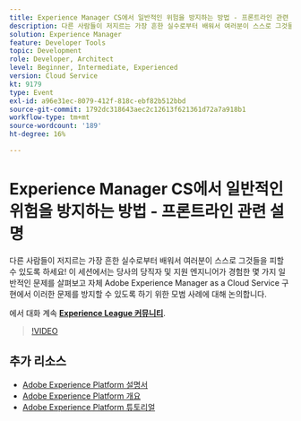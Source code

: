 ```yaml
---
title: Experience Manager CS에서 일반적인 위험을 방지하는 방법 - 프론트라인 관련 설명
description: 다른 사람들이 저지르는 가장 흔한 실수로부터 배워서 여러분이 스스로 그것들을 피할 수 있도록 하세요! 이 세션에서는 당사의 당직자 및 지원 엔지니어가 경험한 몇 가지 일반적인 문제를 살펴보고 자체 Adobe Experience Manager as a Cloud Service 구현에서 이러한 문제를 방지할 수 있도록 하기 위한 모범 사례에 대해 논의합니다.
solution: Experience Manager
feature: Developer Tools
topic: Development
role: Developer, Architect
level: Beginner, Intermediate, Experienced
version: Cloud Service
kt: 9179
type: Event
exl-id: a96e31ec-8079-412f-818c-ebf82b512bbd
source-git-commit: 1792dc318643aec2c12613f621361d72a7a918b1
workflow-type: tm+mt
source-wordcount: '189'
ht-degree: 16%

---
```


# Experience Manager CS에서 일반적인 위험을 방지하는 방법 - 프론트라인 관련 설명

다른 사람들이 저지르는 가장 흔한 실수로부터 배워서 여러분이 스스로 그것들을 피할 수 있도록 하세요! 이 세션에서는 당사의 당직자 및 지원 엔지니어가 경험한 몇 가지 일반적인 문제를 살펴보고 자체 Adobe Experience Manager as a Cloud Service 구현에서 이러한 문제를 방지할 수 있도록 하기 위한 모범 사례에 대해 논의합니다.

에서 대화 계속 **[Experience League 커뮤니티](https://adobe.ly/3kLQK3j)**.

>[!VIDEO](https://video.tv.adobe.com/v/337852/?quality=12&learn=on&hidetitle=true)

## 추가 리소스

- [Adobe Experience Platform 설명서](https://experienceleague.adobe.com/docs/experience-platform.html)
- [Adobe Experience Platform 개요](https://experienceleague.adobe.com/docs/experience-platform/landing/home.html?lang=ko)
- [Adobe Experience Platform 튜토리얼](https://experienceleague.adobe.com/docs/platform-learn/tutorials/overview.html?lang=en)
